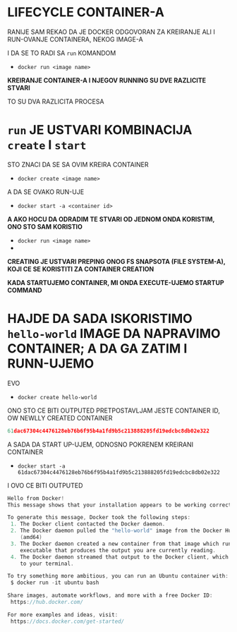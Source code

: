 # LIFECYCLE CONTAINER-A

RANIJE SAM REKAO DA JE DOCKER ODGOVORAN ZA KREIRANJE ALI I RUN-OVANJE CONTAINERA, NEKOG IMAGE-A

I DA SE TO RADI SA `run` KOMANDOM

- `docker run <image name>`

**KREIRANJE CONTAINER-A I NJEGOV RUNNING SU DVE RAZLICITE STVARI**

TO SU DVA RAZLICITA PROCESA

# `run` JE USTVARI KOMBINACIJA `create` I `start`

STO ZNACI DA SE SA OVIM KREIRA CONTAINER

- `docker create <image name>`

A DA SE OVAKO RUN-UJE

- `docker start -a <container id>`

**A AKO HOCU DA ODRADIM TE STVARI OD JEDNOM ONDA KORISTIM, ONO STO SAM KORISTIO**

- `docker run <image name>`
- 
**CREATING JE USTVARI PREPING ONOG FS SNAPSOTA (FILE SYSTEM-A), KOJI CE SE KORISTITI ZA CONTAINER CREATION**

**KADA STARTUJEMO CONTAINER, MI ONDA EXECUTE-UJEMO STARTUP COMMAND**

# HAJDE DA SADA ISKORISTIMO `hello-world` IMAGE DA NAPRAVIMO CONTAINER; A DA GA ZATIM I RUNN-UJEMO

EVO

- `docker create hello-world`

ONO STO CE BITI OUTPUTED PRETPOSTAVLJAM JESTE CONTAINER ID, OW NEWLLY CREATED CONTAINER

```c
61dac67304c4476128eb76b6f95b4a1fd9b5c213888205fd19edcbc8db02e322

```

A SADA DA START UP-UJEM, ODNOSNO POKRENEM KREIRANI CONTAINER

- `docker start -a 61dac67304c4476128eb76b6f95b4a1fd9b5c213888205fd19edcbc8db02e322`

I OVO CE BITI OUTPUTED

```c
Hello from Docker!
This message shows that your installation appears to be working correctly.

To generate this message, Docker took the following steps:
 1. The Docker client contacted the Docker daemon.
 2. The Docker daemon pulled the "hello-world" image from the Docker Hub.
    (amd64)
 3. The Docker daemon created a new container from that image which runs the
    executable that produces the output you are currently reading.
 4. The Docker daemon streamed that output to the Docker client, which sent it
    to your terminal.

To try something more ambitious, you can run an Ubuntu container with:
 $ docker run -it ubuntu bash

Share images, automate workflows, and more with a free Docker ID:
 https://hub.docker.com/

For more examples and ideas, visit:
 https://docs.docker.com/get-started/

```

